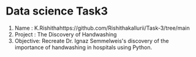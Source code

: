 # Data science Task3
1. Name : K.Rishithahttps://github.com/Rishithakallurii/Task-3/tree/main
2. Project : The Discovery of Handwashing
3. Objective:
 Recreate Dr. Ignaz Semmelweis's discovery of the importance of handwashing in hospitals using Python.
